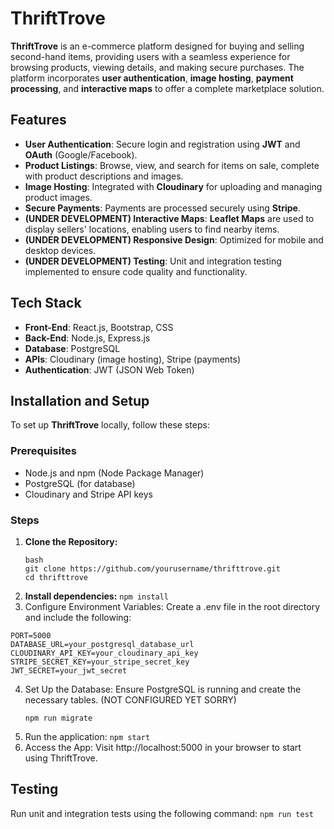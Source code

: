# ThriftTrove

**ThriftTrove** is an e-commerce platform designed for buying and selling second-hand items, providing users with a seamless experience for browsing products, viewing details, and making secure purchases. The platform incorporates **user authentication**, **image hosting**, **payment processing**, and **interactive maps** to offer a complete marketplace solution.

## Features

- **User Authentication**: Secure login and registration using **JWT** and **OAuth** (Google/Facebook).
- **Product Listings**: Browse, view, and search for items on sale, complete with product descriptions and images.
- **Image Hosting**: Integrated with **Cloudinary** for uploading and managing product images.
- **Secure Payments**: Payments are processed securely using **Stripe**.
- **(UNDER DEVELOPMENT)  Interactive Maps**: **Leaflet Maps** are used to display sellers' locations, enabling users to find nearby items.
- **(UNDER DEVELOPMENT)  Responsive Design**: Optimized for mobile and desktop devices.
- **(UNDER DEVELOPMENT) Testing**: Unit and integration testing implemented to ensure code quality and functionality.

## Tech Stack

- **Front-End**: React.js, Bootstrap, CSS
- **Back-End**: Node.js, Express.js
- **Database**: PostgreSQL
- **APIs**: Cloudinary (image hosting), Stripe (payments)
- **Authentication**: JWT (JSON Web Token)

## Installation and Setup

To set up **ThriftTrove** locally, follow these steps:

### Prerequisites
- Node.js and npm (Node Package Manager)
- PostgreSQL (for database)
- Cloudinary and Stripe API keys

### Steps

1. **Clone the Repository:**
   ```
   bash
   git clone https://github.com/yourusername/thrifttrove.git
   cd thrifttrove
   ```
2. **Install dependencies:**
  ```npm install```
3. Configure Environment Variables: Create a .env file in the root directory and include the following:
  ```
  PORT=5000
  DATABASE_URL=your_postgresql_database_url
  CLOUDINARY_API_KEY=your_cloudinary_api_key
  STRIPE_SECRET_KEY=your_stripe_secret_key
  JWT_SECRET=your_jwt_secret
  ```
4. Set Up the Database: Ensure PostgreSQL is running and create the necessary tables. (NOT CONFIGURED YET SORRY)
   ```
   npm run migrate
   ```
5. Run the application:
   ```npm start```
6. Access the App: Visit http://localhost:5000 in your browser to start using ThriftTrove.

## Testing
Run unit and integration tests using the following command:
```npm run test```
